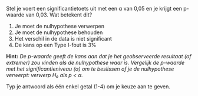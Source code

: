 Stel je voert een significantietoets uit met een α van 0,05 en je krijgt een p-waarde van 0,03. Wat betekent dit?

1. Je moet de nulhypothese verwerpen
2. Je moet de nulhypothese behouden
3. Het verschil in de data is niet significant
4. De kans op een Type I-fout is 3%

**Hint:** *De p-waarde geeft de kans aan dat je het geobserveerde resultaat (of extremer) zou vinden als de nulhypothese waar is. Vergelijk de p-waarde met het significantieniveau (α) om te beslissen of je de nulhypothese verwerpt: verwerp H₀ als p < α.*

Typ je antwoord als één enkel getal (1-4) om je keuze aan te geven.
